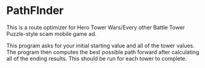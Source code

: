 # PathFInder

This is a route optimizer for Hero Tower Wars/Every other Battle Tower Puzzle-style scam mobile game ad. 

This program asks for your initial starting value and all of the tower values. The program then computes the best possible path forward after calculating all of the ending results.
This should be run for each tower to complete.
